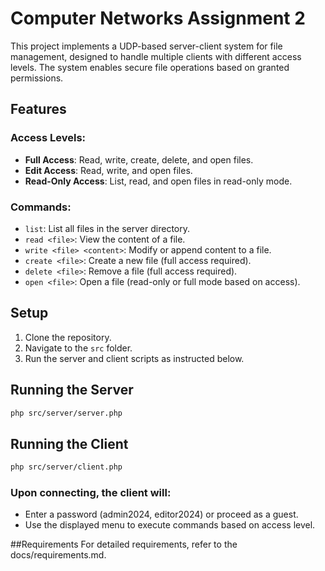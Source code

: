 # Computer Networks Assignment 2

This project implements a UDP-based server-client system for file management, designed to handle multiple clients with different access levels. The system enables secure file operations based on granted permissions.

## Features

### Access Levels:
- **Full Access**: Read, write, create, delete, and open files.
- **Edit Access**: Read, write, and open files.
- **Read-Only Access**: List, read, and open files in read-only mode.

### Commands:
- `list`: List all files in the server directory.
- `read <file>`: View the content of a file.
- `write <file> <content>`: Modify or append content to a file.
- `create <file>`: Create a new file (full access required).
- `delete <file>`: Remove a file (full access required).
- `open <file>`: Open a file (read-only or full mode based on access).

  
## Setup

1. Clone the repository.
2. Navigate to the `src` folder.
3. Run the server and client scripts as instructed below.

## Running the Server

```bash
php src/server/server.php
```

## Running the Client

```bash
php src/server/client.php
```

### Upon connecting, the client will:
- Enter a password (admin2024, editor2024) or proceed as a guest.
- Use the displayed menu to execute commands based on access level.

##Requirements
For detailed requirements, refer to the docs/requirements.md.
